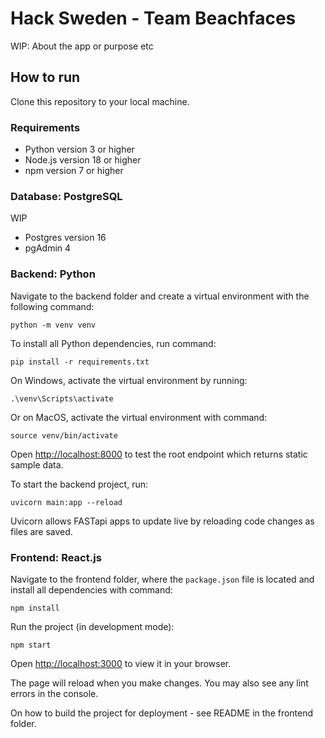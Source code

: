 # Hack Sweden - Team Beachfaces
WIP: About the app or purpose etc

## How to run
Clone this repository to your local machine.

### Requirements
- Python version 3 or higher
- Node.js version 18 or higher
- npm version 7 or higher

### Database: PostgreSQL
WIP 
- Postgres version 16
- pgAdmin 4

### Backend: Python
Navigate to the backend folder and create a virtual environment with the following command:

`python -m venv venv`

To install all Python dependencies, run command:

`pip install -r requirements.txt`

On Windows, activate the virtual environment by running:

`.\venv\Scripts\activate`

Or on MacOS, activate the virtual environment with command:

`source venv/bin/activate`

Open [http://localhost:8000](http://localhost:8000) to test the root endpoint which returns static sample data.

To start the backend project, run:

`uvicorn main:app --reload`

Uvicorn allows FASTapi apps to update live by reloading code changes as files are saved.

### Frontend: React.js
Navigate to the frontend folder, where the `package.json` file is located and install all dependencies with command:

`npm install`

Run the project (in development mode):

`npm start`

Open [http://localhost:3000](http://localhost:3000) to view it in your browser.

The page will reload when you make changes. You may also see any lint errors in the console.

On how to build the project for deployment - see README in the frontend folder.
